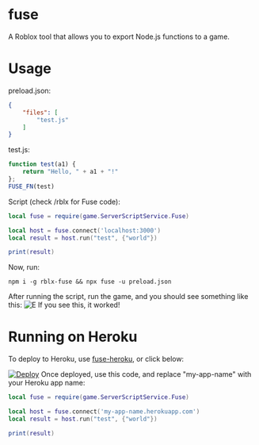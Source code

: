# fuse
A Roblox tool that allows you to export Node.js functions to a game.

# Usage
preload.json:
```json
{
	"files": [
		"test.js"
	]
}
```
test.js:
```js
function test(a1) {
	return "Hello, " + a1 + "!" 
};
FUSE_FN(test)
```

Script (check /rblx for Fuse code):
```lua
local fuse = require(game.ServerScriptService.Fuse)

local host = fuse.connect('localhost:3000')
local result = host.run("test", {"world"})

print(result)
```
Now, run:
```
npm i -g rblx-fuse && npx fuse -u preload.json
```
After running the script, run the game, and you should see something like this:
![E](https://user-images.githubusercontent.com/71789103/170841239-75156411-c214-41c7-bd36-52f5a443c946.png)
If you see this, it worked!
# Running on Heroku
To deploy to Heroku, use [fuse-heroku](https://github.com/Unzor/fuse-herpku), or click below:

[![Deploy](https://www.herokucdn.com/deploy/button.svg)](https://heroku.com/deploy?template=https://github.com/Unzor/fuse-heroku/tree/main)
Once deployed, use this code, and replace "my-app-name" with your Heroku app name:
```lua
local fuse = require(game.ServerScriptService.Fuse)

local host = fuse.connect('my-app-name.herokuapp.com')
local result = host.run("test", {"world"})

print(result)
```

